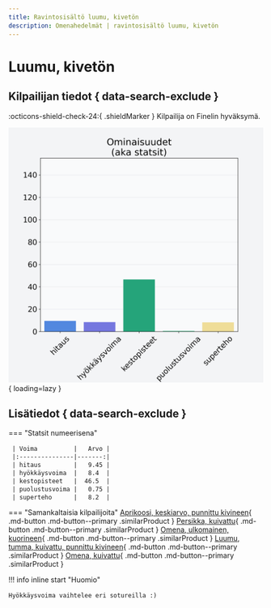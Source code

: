 ```yaml
---
title: Ravintosisältö luumu, kivetön
description: Omenahedelmät | ravintosisältö luumu, kivetön
---
```


# Luumu, kivetön


## Kilpailijan tiedot { data-search-exclude }

:octicons-shield-check-24:{ .shieldMarker } Kilpailija on Finelin hyväksymä.

![Luumu, kivetön](./images/luumu-kiveton.png){ loading=lazy }

## Lisätiedot { data-search-exclude }
=== "Statsit numeerisena"

     | Voima          |   Arvo |
     |:---------------|-------:|
     | hitaus         |   9.45 |
     | hyökkäysvoima  |   8.4  |
     | kestopisteet   |  46.5  |
     | puolustusvoima |   0.75 |
     | superteho      |   8.2  |

=== "Samankaltaisia kilpailijoita"
    [Aprikoosi, keskiarvo, punnittu kivineen](/aprikoosi-keskiarvo-punnittu-kivineen){ .md-button .md-button--primary .similarProduct }
    [Persikka, kuivattu](/persikka-kuivattu){ .md-button .md-button--primary .similarProduct }
    [Omena, ulkomainen, kuorineen](/omena-ulkomainen-kuorineen){ .md-button .md-button--primary .similarProduct }
    [Luumu, tumma, kuivattu, punnittu kivineen](/luumu-tumma-kuivattu-punnittu-kivineen){ .md-button .md-button--primary .similarProduct }
    [Omena, kuivattu](/omena-kuivattu){ .md-button .md-button--primary .similarProduct }

!!! info inline start "Huomio"

    Hyökkäysvoima vaihtelee eri sotureilla :)
